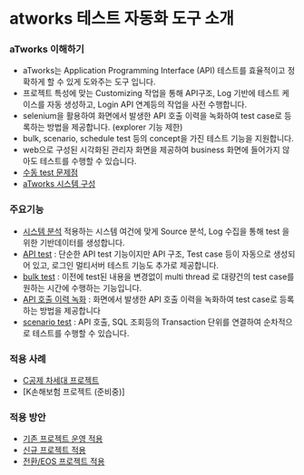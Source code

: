 # atworks 테스트 자동화 도구 소개
### aTworks 이해하기
- aTworks는 Application Programming Interface (API) 테스트를 효율적이고 정확하게 할 수 있게 도와주는 도구 입니다.
- 프로젝트 특성에 맞는 Customizing 작업을 통해 API구조, Log 기반에 테스트 케이스를 자동 생성하고, Login API 연계등의 작업을 사전 수행합니다.
- selenium을 활용하여 화면에서 발생한 API 호출 이력을 녹화하여 test case로 등록하는 방법을 제공합니다. (explorer 기능 제한)
- bulk, scenario, schedule test 등의 concept을 가진 테스트 기능을 지원합니다. 
- web으로 구성된 시각화된 관리자 화면을 제공하여 business 화면에 들어가지 않아도 테스트를 수행할 수 있습니다. 
- [수동 test 문제점](https://github.com/atworks-sk/atworks_tutorials/blob/main/etc/manualTest.md) 
- [aTworks 시스템 구성](https://github.com/atworks-sk/atworks_tutorials/blob/main/business/architecture.md)


### 주요기능 

- [시스템 분석](https://github.com/atworks-sk/atworks_tutorials/blob/main/systemAnalyze.md)
적용하는 시스템 여건에 맞게 Source 분석, Log 수집을 통해 test 을 위한 기반데이터를 생성합니다.
-  [API test](https://github.com/atworks-sk/atworks_tutorials/blob/main/apiTest.md) : 단순한 API test 기능이지만 API 구조, Test case 등이 자동으로 생성되어 있고, 로그인 멀티서버 테스트 기능도 추가로 제공합니다.
-  [bulk test](https://github.com/atworks-sk/atworks_tutorials/blob/main/bulkTest.md) : 이전에 test된 내용을 변경없이 multi thread 로 대량건의 test case를 원하는 시간에 수행하는 기능입니다.
-  [API 호출 이력 녹화](https://github.com/atworks-sk/atworks_tutorials/blob/main/apiRecord.md) : 화면에서 발생한 API 호출 이력을 녹화하여 test case로 등록하는 방법을 제공합니다
-  [scenario test](https://github.com/atworks-sk/atworks_tutorials/blob/main/scenarioTest.md) : API 호출, SQL 조회등의 Transaction 단위를 연결하여 순차적으로 테스트를 수행할 수 있습니다.
 
 
### 적용 사례

- [C공제 차세대 프로젝트](https://github.com/atworks-sk/atworks_tutorials/blob/main/site/cgbest.md)
- [K손해보험 프로젝트 (준비중)]


### 적용 방안
- [기존 프로젝트 운영 적용](https://github.com/atworks-sk/atworks_tutorials/blob/main/project/systemMaintenance.md)
- [신규 프로젝트 적용](https://github.com/atworks-sk/atworks_tutorials/blob/main/project/systemIntegration.md)
- [전환/EOS 프로젝트 적용](https://github.com/atworks-sk/atworks_tutorials/blob/main/site/eos.md)


